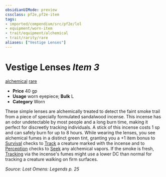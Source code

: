 ```yaml
---
obsidianUIMode: preview
cssclass: pf2e,pf2e-item
tags:
- imported/compendium/src/pf2e/lol
- equipment/worn-item
- trait/equipment/alchemical
- trait/rarity/rare
aliases: ["Vestige Lenses"]
---
```

# Vestige Lenses *Item 3*  
[alchemical](alchemical.md)  [rare](rare.md)  

- **Price** 40 gp
- **Usage** worn eyepiece; **Bulk** L
- **Category** Worn

These simple lenses are alchemically treated to detect the faint smoke trail from a piece of specially formulated sandalwood incense. This incense has an odor undetectable by most people and a long burn time, making it perfect for discreetly tracking individuals. A stick of this incense costs 1 sp and can safely burn for up to 8 hours. While wearing the lenses, you see alchemical fumes in a distinct green tint, granting you a +1 item bonus to [Survival](../../skills.md#Survival) checks to [Track](track.md) a creature marked with the incense and to [Perception](../../skills.md#Perception) checks to [Seek](seek.md) any alchemical vapors. If the smoke is fresh, [Tracking](track.md) via the incense's fumes might use a lower DC than normal for tracking a creature walking on firm surfaces.

*Source: Lost Omens: Legends p. 25*